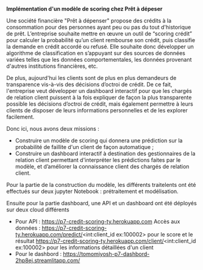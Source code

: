 **Implémentation d'un modèle de scoring chez Prêt à dépeser**

Une société financière "Prêt à dépenser" propose des crédits à la consommation pour des personnes ayant peu ou pas du tout d'historique de prêt. L’entreprise souhaite mettre en œuvre un outil de “scoring crédit” pour calculer la probabilité qu’un client rembourse son crédit, puis classifie la demande en crédit accordé ou refusé. Elle souhaite donc développer un algorithme de classification en s’appuyant sur des sources de données variées telles que les données comportementales, les données provenant d'autres institutions financières, etc.

De plus, aujourd'hui les clients sont de plus en plus demandeurs de transparence vis-à-vis des décisions d’octroi de crédit. De ce fait, l'entreprise veut développer un dashboard interactif pour que les chargés de relation client puissent à la fois expliquer de façon la plus transparente possible les décisions d’octroi de crédit, mais également permettre à leurs clients de disposer de leurs informations personnelles et de les explorer facilement.

Donc ici, nous avons deux missions :

 * Construire un modèle de scoring qui donnera une prédiction sur la probabilité de faillite d'un client de façon automatique ;
 * Construire un dashboard interactif à destination des gestionnaires de la relation client permettant d'interpréter les prédictions faites par le modèle, et d’améliorer la connaissance client des chargés de relation client.

Pour la partie de la construction du modèle, les différents traitelents ont été effectués sur deux jupyter Notebook : prétraitement et modélisation.

Ensuite pour la partie dashboard, une API et un dashboard ont été déployés sur deux cloud différents

* Pour API :
https://p7-credit-scoring-ty.herokuapp.com
Accès aux données : https://p7-credit-scoring-ty.herokuapp.com/predict/<int:client_id ex:100002> pour le score et le résultat
                    https://p7-credit-scoring-ty.herokuapp.com/client/<int:client_id ex:100002> pour les informations détaillées d'un client
* Pour le dashbord : 
https://tomomiyosh-p7-dashbord-2hp8ej.streamlitapp.com/

